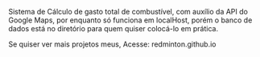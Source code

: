 Sistema de Cálculo de gasto total de combustível, com auxílio da API do Google Maps, por enquanto só funciona em localHost, porém o banco de dados está no diretório para quem quiser colocá-lo em prática.

Se quiser ver mais projetos meus, Acesse: redminton.github.io

